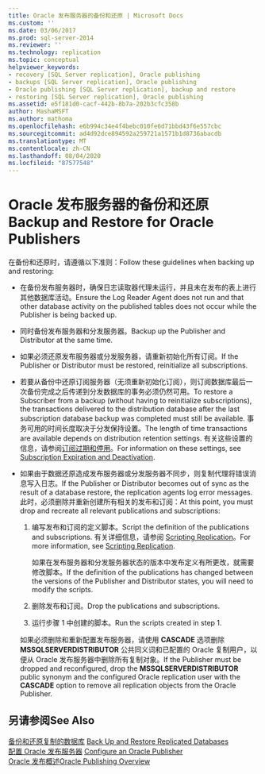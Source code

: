```yaml
---
title: Oracle 发布服务器的备份和还原 | Microsoft Docs
ms.custom: ''
ms.date: 03/06/2017
ms.prod: sql-server-2014
ms.reviewer: ''
ms.technology: replication
ms.topic: conceptual
helpviewer_keywords:
- recovery [SQL Server replication], Oracle publishing
- backups [SQL Server replication], Oracle publishing
- Oracle publishing [SQL Server replication], backup and restore
- restoring [SQL Server replication], Oracle publishing
ms.assetid: e5f181d0-cacf-442b-8b7a-202b3cfc358b
author: MashaMSFT
ms.author: mathoma
ms.openlocfilehash: e6b994c34e4f4bebc010fe6d71bbd43f6e557cbc
ms.sourcegitcommit: ad4d92dce894592a259721a1571b1d8736abacdb
ms.translationtype: MT
ms.contentlocale: zh-CN
ms.lasthandoff: 08/04/2020
ms.locfileid: "87577548"
---
```

# <a name="backup-and-restore-for-oracle-publishers"></a><span data-ttu-id="72594-102">Oracle 发布服务器的备份和还原</span><span class="sxs-lookup"><span data-stu-id="72594-102">Backup and Restore for Oracle Publishers</span></span>
  <span data-ttu-id="72594-103">在备份和还原时，请遵循以下准则：</span><span class="sxs-lookup"><span data-stu-id="72594-103">Follow these guidelines when backing up and restoring:</span></span>  
  
-   <span data-ttu-id="72594-104">在备份发布服务器时，确保日志读取器代理未运行，并且未在发布的表上进行其他数据库活动。</span><span class="sxs-lookup"><span data-stu-id="72594-104">Ensure the Log Reader Agent does not run and that other database activity on the published tables does not occur while the Publisher is being backed up.</span></span>  
  
-   <span data-ttu-id="72594-105">同时备份发布服务器和分发服务器。</span><span class="sxs-lookup"><span data-stu-id="72594-105">Backup up the Publisher and Distributor at the same time.</span></span>  
  
-   <span data-ttu-id="72594-106">如果必须还原发布服务器或分发服务器，请重新初始化所有订阅。</span><span class="sxs-lookup"><span data-stu-id="72594-106">If the Publisher or Distributor must be restored, reinitialize all subscriptions.</span></span>  
  
-   <span data-ttu-id="72594-107">若要从备份中还原订阅服务器（无须重新初始化订阅），则订阅数据库最后一次备份完成之后传递到分发数据库的事务必须仍然可用。</span><span class="sxs-lookup"><span data-stu-id="72594-107">To restore a Subscriber from a backup (without having to reinitialize subscriptions), the transactions delivered to the distribution database after the last subscription database backup was completed must still be available.</span></span> <span data-ttu-id="72594-108">事务可用的时间长度取决于分发保持设置。</span><span class="sxs-lookup"><span data-stu-id="72594-108">The length of time transactions are available depends on distribution retention settings.</span></span> <span data-ttu-id="72594-109">有关这些设置的信息，请参阅[订阅过期和停用](../subscription-expiration-and-deactivation.md)。</span><span class="sxs-lookup"><span data-stu-id="72594-109">For information on these settings, see [Subscription Expiration and Deactivation](../subscription-expiration-and-deactivation.md).</span></span>  
  
-   <span data-ttu-id="72594-110">如果由于数据还原造成发布服务器或分发服务器不同步，则复制代理将错误消息写入日志。</span><span class="sxs-lookup"><span data-stu-id="72594-110">If the Publisher or Distributor becomes out of sync as the result of a database restore, the replication agents log error messages.</span></span> <span data-ttu-id="72594-111">此时，必须删除并重新创建所有相关的发布和订阅：</span><span class="sxs-lookup"><span data-stu-id="72594-111">At this point, you must drop and recreate all relevant publications and subscriptions:</span></span>  
  
    1.  <span data-ttu-id="72594-112">编写发布和订阅的定义脚本。</span><span class="sxs-lookup"><span data-stu-id="72594-112">Script the definition of the publications and subscriptions.</span></span> <span data-ttu-id="72594-113">有关详细信息，请参阅 [Scripting Replication](../scripting-replication.md)。</span><span class="sxs-lookup"><span data-stu-id="72594-113">For more information, see [Scripting Replication](../scripting-replication.md).</span></span>  
  
         <span data-ttu-id="72594-114">如果在发布服务器和分发服务器状态的版本中发布定义有所更改，就需要修改脚本。</span><span class="sxs-lookup"><span data-stu-id="72594-114">If the definition of the publications has changed between the versions of the Publisher and Distributor states, you will need to modify the scripts.</span></span>  
  
    2.  <span data-ttu-id="72594-115">删除发布和订阅。</span><span class="sxs-lookup"><span data-stu-id="72594-115">Drop the publications and subscriptions.</span></span>  
  
    3.  <span data-ttu-id="72594-116">运行步骤 1 中创建的脚本。</span><span class="sxs-lookup"><span data-stu-id="72594-116">Run the scripts created in step 1.</span></span>  
  
     <span data-ttu-id="72594-117">如果必须删除和重新配置发布服务器，请使用 **CASCADE** 选项删除 **MSSQLSERVERDISTRIBUTOR** 公共同义词和已配置的 Oracle 复制用户，以便从 Oracle 发布服务器中删除所有复制对象。</span><span class="sxs-lookup"><span data-stu-id="72594-117">If the Publisher must be dropped and reconfigured, drop the **MSSQLSERVERDISTRIBUTOR** public synonym and the configured Oracle replication user with the **CASCADE** option to remove all replication objects from the Oracle Publisher.</span></span>  
  
## <a name="see-also"></a><span data-ttu-id="72594-118">另请参阅</span><span class="sxs-lookup"><span data-stu-id="72594-118">See Also</span></span>  
 <span data-ttu-id="72594-119">[备份和还原复制的数据库](../administration/back-up-and-restore-replicated-databases.md) </span><span class="sxs-lookup"><span data-stu-id="72594-119">[Back Up and Restore Replicated Databases](../administration/back-up-and-restore-replicated-databases.md) </span></span>  
 <span data-ttu-id="72594-120">[配置 Oracle 发布服务器](configure-an-oracle-publisher.md) </span><span class="sxs-lookup"><span data-stu-id="72594-120">[Configure an Oracle Publisher](configure-an-oracle-publisher.md) </span></span>  
 [<span data-ttu-id="72594-121">Oracle 发布概述</span><span class="sxs-lookup"><span data-stu-id="72594-121">Oracle Publishing Overview</span></span>](oracle-publishing-overview.md)  
  
  
